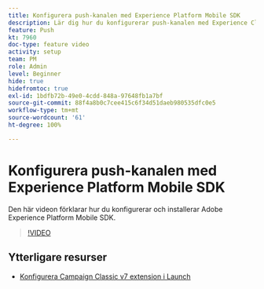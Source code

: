 ```yaml
---
title: Konfigurera push-kanalen med Experience Platform Mobile SDK
description: Lär dig hur du konfigurerar push-kanalen med Experience Cloud Mobile SDK.
feature: Push
kt: 7960
doc-type: feature video
activity: setup
team: PM
role: Admin
level: Beginner
hide: true
hidefromtoc: true
exl-id: 1bdfb72b-49e0-4cdd-848a-97648fb1a7bf
source-git-commit: 88f4a8b0c7cee415c6f34d51daeb980535dfc0e5
workflow-type: tm+mt
source-wordcount: '61'
ht-degree: 100%

---
```



# Konfigurera push-kanalen med Experience Platform Mobile SDK

Den här videon förklarar hur du konfigurerar och installerar Adobe Experience Platform Mobile SDK.

>[!VIDEO](https://video.tv.adobe.com/v/27699?quality=12)


## Ytterligare resurser

* [Konfigurera Campaign Classic v7 extension i Launch](https://aep-sdks.gitbook.io/docs/using-mobile-extensions/adobe-campaignclassic)
